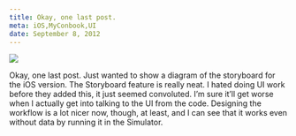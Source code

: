 ```yaml
---
title: Okay, one last post.
meta: iOS,MyConbook,UI
date: September 8, 2012
---
```

<img src="assets/2012-09-08-one-last-post.png" class="img-fluid">

Okay, one last post. Just wanted to show a diagram of the storyboard for the iOS version. The Storyboard feature is really neat. I hated doing UI work before they added this, it just seemed convoluted. I’m sure it’ll get worse when I actually get into talking to the UI from the code. Designing the workflow is a lot nicer now, though, at least, and I can see that it works even without data by running it in the Simulator.
